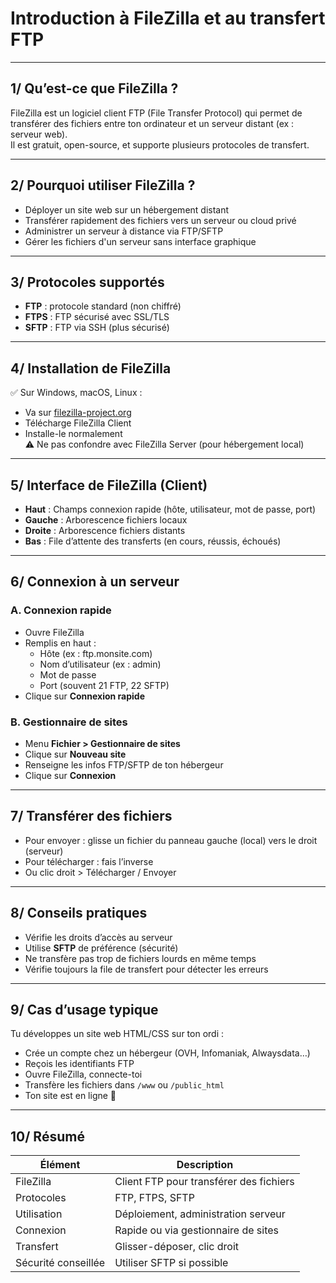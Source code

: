 # Introduction à FileZilla et au transfert FTP

---

## 1/ Qu’est-ce que FileZilla ?

FileZilla est un logiciel client FTP (File Transfer Protocol) qui permet de transférer des fichiers entre ton ordinateur et un serveur distant (ex : serveur web).  
Il est gratuit, open-source, et supporte plusieurs protocoles de transfert.

---

## 2/ Pourquoi utiliser FileZilla ?

- Déployer un site web sur un hébergement distant  
- Transférer rapidement des fichiers vers un serveur ou cloud privé  
- Administrer un serveur à distance via FTP/SFTP  
- Gérer les fichiers d'un serveur sans interface graphique

---

## 3/ Protocoles supportés

- **FTP** : protocole standard (non chiffré)  
- **FTPS** : FTP sécurisé avec SSL/TLS  
- **SFTP** : FTP via SSH (plus sécurisé)

---

## 4/ Installation de FileZilla

✅ Sur Windows, macOS, Linux :  
- Va sur [filezilla-project.org](https://filezilla-project.org)  
- Télécharge FileZilla Client  
- Installe-le normalement  
⚠ Ne pas confondre avec FileZilla Server (pour hébergement local)

---

## 5/ Interface de FileZilla (Client)

- **Haut** : Champs connexion rapide (hôte, utilisateur, mot de passe, port)  
- **Gauche** : Arborescence fichiers locaux  
- **Droite** : Arborescence fichiers distants  
- **Bas** : File d’attente des transferts (en cours, réussis, échoués)

---

## 6/ Connexion à un serveur

### A. Connexion rapide

- Ouvre FileZilla  
- Remplis en haut :  
  - Hôte (ex : ftp.monsite.com)  
  - Nom d’utilisateur (ex : admin)  
  - Mot de passe  
  - Port (souvent 21 FTP, 22 SFTP)  
- Clique sur **Connexion rapide**

### B. Gestionnaire de sites

- Menu **Fichier > Gestionnaire de sites**  
- Clique sur **Nouveau site**  
- Renseigne les infos FTP/SFTP de ton hébergeur  
- Clique sur **Connexion**

---

## 7/ Transférer des fichiers

- Pour envoyer : glisse un fichier du panneau gauche (local) vers le droit (serveur)  
- Pour télécharger : fais l’inverse  
- Ou clic droit > Télécharger / Envoyer

---

## 8/ Conseils pratiques

- Vérifie les droits d’accès au serveur  
- Utilise **SFTP** de préférence (sécurité)  
- Ne transfère pas trop de fichiers lourds en même temps  
- Vérifie toujours la file de transfert pour détecter les erreurs

---

## 9/ Cas d’usage typique

Tu développes un site web HTML/CSS sur ton ordi :  
- Crée un compte chez un hébergeur (OVH, Infomaniak, Alwaysdata…)  
- Reçois les identifiants FTP  
- Ouvre FileZilla, connecte-toi  
- Transfère les fichiers dans `/www` ou `/public_html`  
- Ton site est en ligne 🎉

---

## 10/ Résumé

| Élément         | Description                            |
|-----------------|-------------------------------------|
| FileZilla       | Client FTP pour transférer des fichiers |
| Protocoles      | FTP, FTPS, SFTP                     |
| Utilisation     | Déploiement, administration serveur |
| Connexion       | Rapide ou via gestionnaire de sites |
| Transfert       | Glisser-déposer, clic droit          |
| Sécurité conseillée | Utiliser SFTP si possible          |
